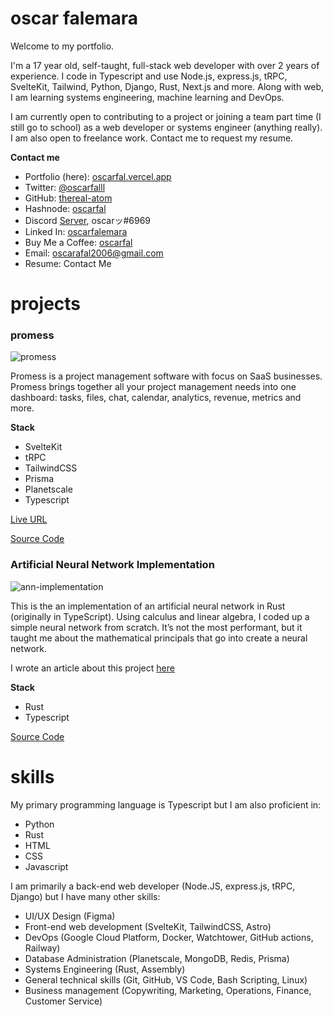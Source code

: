 # oscar falemara

Welcome to my portfolio.

I'm a 17 year old, self-taught, full-stack web developer with over 2 years of experience. I code in Typescript and use Node.js, express.js, tRPC, SvelteKit, Tailwind, Python, Django, Rust, Next.js and more. Along with web, I am learning systems engineering, machine learning and DevOps.

I am currently open to contributing to a project or joining a team part time (I still go to school) as a web developer or systems engineer (anything really). I am also open to freelance work. Contact me to request my resume.

**Contact me**

- Portfolio (here): [oscarfal.vercel.app](https://oscarfal.vercel.app)
- Twitter: [@oscarfalll](https://twitter.com/oscarfalll)
- GitHub: [thereal-atom](https://github.com/thereal-atom)
- Hashnode: [oscarfal](oscarfal.hashnode.dev)
- Discord [Server](https://discord.com/invite/jVsEnqXY), oscarッ#6969
- Linked In: [oscarfalemara](https://linkedin.com/in/oscarfalemara)
- Buy Me a Coffee: [oscarfal](https://www.buymeacoffee.com/oscarfal)
- Email: [oscarafal2006@gmail.com](mailto:oscarafal2006@gmail.com)
- Resume: Contact Me

# projects

### promess

![promess](https://i.ibb.co/bLtbVkJ/Screenshot-20230226-151013.png)

Promess is a project management software with focus on SaaS businesses. Promess brings together all your project management needs into one dashboard: tasks, files, chat, calendar, analytics, revenue, metrics and more.

**Stack**

- SvelteKit
- tRPC
- TailwindCSS
- Prisma
- Planetscale
- Typescript

[Live URL](https://promess.vercel.app)

[Source Code](https://github.com/promesstech)

### Artificial Neural Network Implementation

![ann-implementation](https://i.ibb.co/CtND0XB/Screenshot-20230226-144810.png)

This is the an implementation of an artificial neural network in Rust (originally in TypeScript). Using calculus and linear algebra, I coded up a simple neural network from scratch. It’s not the most performant, but it taught me about the  mathematical principals that go into create a neural network.

I wrote an article about this project [here](https://oscarfal.hashnode.dev)

**Stack**

- Rust
- Typescript

[Source Code](https://github.com/thereal-atom/nn-implementation)

# skills

My primary programming language is Typescript but I am also proficient in:

- Python
- Rust
- HTML
- CSS
- Javascript

I am primarily a back-end web developer (Node.JS, express.js, tRPC, Django) but I have many other skills:

- UI/UX Design (Figma)
- Front-end web development (SvelteKit, TailwindCSS, Astro)
- DevOps (Google Cloud Platform, Docker, Watchtower, GitHub actions, Railway)
- Database Administration (Planetscale, MongoDB, Redis, Prisma)
- Systems Engineering (Rust, Assembly)
- General technical skills (Git, GitHub, VS Code, Bash Scripting, Linux)
- Business management (Copywriting, Marketing, Operations, Finance, Customer Service)